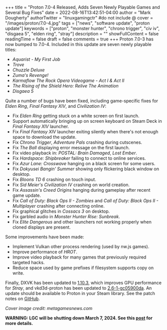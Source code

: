 +++
title = "Proton 7.0-4 Released, Adds Seven Newly Playable Games and Several Bug Fixes"
date = 2022-08-16T13:42:51-04:00
author = "Mark Dougherty"
authorTwitter = "linuxgamingctr" #do not include @
cover = "/images/proton/7.0-4.jpg"
tags = ["news", "software update", "proton update"]
keywords = ["proton", "monster hunter", "chrono trigger", "civ iv", "disgaea 5", "elden ring", "stray"]
description = ""
showFullContent = false
readingTime = false
draft = false
comments = true
+++
Proton 7.0-3 has now bumped to 7.0-4. Included in this update are seven newly playable titles:
- *Aquarist - My First Job*
- *Trove*
- *Chuzzle Deluxe*
- *Zuma's Revenge!*
- *Karmaflow The Rock Opera Videogame - Act I & Act II*
- *The Rising of the Shield Hero: Relive The Animation*
- *Disgaea 5*

Quite a number of bugs have been fixed, including game-specific fixes for *Elden Ring*, *Final Fantasy XIV*, and *Civilization IV*:
- Fix *Elden Ring* getting stuck on a white screen on first launch.
- Support automatically bringing up on screen keyboard on Steam Deck in *Final Fantasy XIV* launcher.
- Fix *Final Fantasy XIV* launcher exiting silently when there's not enough space to download the update.
- Fix *Chrono Trigger*, *Adventure Pals* crashing during cutscenes.
- Fix *The Ball* displaying error message on the first launch.
- Fix video playback in: *POSTAL: Brain Damaged*, *Lost Ember*.
- Fix *Hardspace: Shipbreaker* failing to connect to online services.
- Fix *Azur Lane: Crosswave* hanging on a black screen for some users.
- Fix *Dokyusei Bangin' Summer* showing only flickering black window on desktop.
- Fix *Bloons TD 6* crashing on touch input.
- Fix *Sid Meier's Civilization IV* crashing on world creation.
- Fix *Assassin's Creed Origins* hanging during gameplay after recent game update.
- Fix *Call of Duty: Black Ops II - Zombies* and *Call of Duty: Black Ops II - Multiplayer* crashing after connecting online.
- Fix graphical glitches in *Cossacs 3* on desktop.
- Fix garbled audio in *Monster Hunter Rise: Sunbreak*.
- Fix *Elite Dangerous* and other launchers not working properly when cloned displays are present.

Some improvements have been made:
- Implement Vulkan other process rendering (used by nw.js games).
- Improve performance of *HROT*.
- Improve video playback for many games that previously required targeted hacks.
- Reduce space used by game prefixes if filesystem supports copy on write.

Finally, DXVK has been updated to [1.10.3](https://linuxgamingcentral.com/posts/dxvk-1.10.3-released/), which improves GPU performance for *Stray*, and vkd3d-proton has been updated to [2.6-1-gc05900da](https://github.com/HansKristian-Work/vkd3d-proton/commits/proton-v2.6-support). An update should be available to Proton in your Steam library. See the patch notes on [GitHub](https://github.com/ValveSoftware/Proton/wiki/Changelog#70-4).

*Cover image credit: metagamesnews.com*

**WARNING: LGC will be shutting down March 7, 2024. See this [post](https://linuxgamingcentral.com/posts/the-end-of-lgc/) for more details.**

